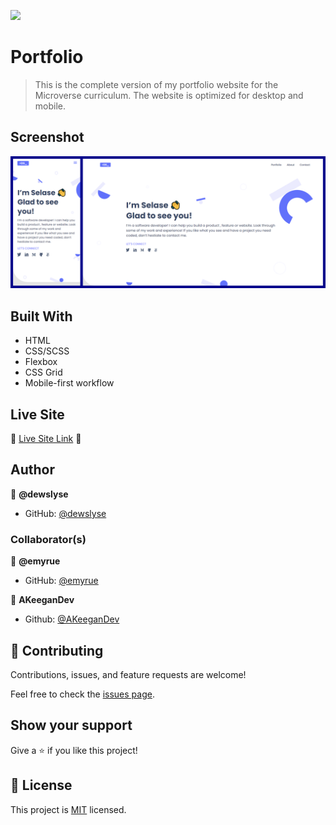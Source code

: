 ![](https://img.shields.io/badge/Microverse-blueviolet)

# Portfolio

> This is the complete version of my portfolio website for the Microverse curriculum. The website is optimized for desktop and mobile.

## Screenshot

<img src="./images/portfolio-screenshot.png">


## Built With

- HTML
- CSS/SCSS
- Flexbox
- CSS Grid
- Mobile-first workflow

## Live Site

🔗 [Live Site Link](https://dewslyse.github.io/Portfolio-mv/) 🚀


## Author

👤 **@dewslyse**

- GitHub: [@dewslyse](https://github.com/dewslyse)
<!-- - Twitter: [@twitterhandle](https://twitter.com/twitterhandle)
- LinkedIn: [LinkedIn](https://linkedin.com/in/linkedinhandle) -->

### Collaborator(s)

👤 **@emyrue**

- GitHub: [@emyrue](https://github.com/emyrue)

👤 **AKeeganDev**

- Github: [@AKeeganDev](https://github.com/AKeeganDev)


## 🤝 Contributing

Contributions, issues, and feature requests are welcome!

Feel free to check the [issues page](../../issues/).

## Show your support

Give a ⭐️ if you like this project!

<!-- ## Acknowledgments

- Hat tip to anyone whose code was used
- Inspiration
- etc -->

## 📝 License

This project is [MIT](https://github.com/microverseinc/readme-template/blob/master/MIT.md) licensed.
